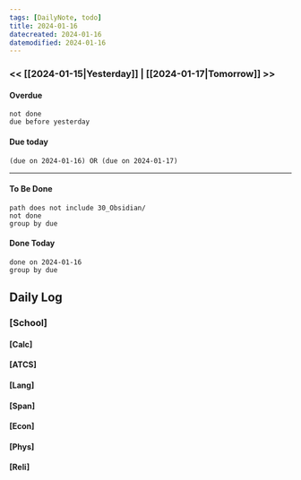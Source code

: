 ```yaml
---
tags: [DailyNote, todo]
title: 2024-01-16
datecreated: 2024-01-16
datemodified: 2024-01-16
---
```


### << [[2024-01-15|Yesterday]] | [[2024-01-17|Tomorrow]] >>

#### Overdue
```tasks
not done
due before yesterday
```
#### Due today

```tasks
(due on 2024-01-16) OR (due on 2024-01-17) 

```
---
#### To Be Done

```tasks
path does not include 30_Obsidian/
not done
group by due
```

#### Done Today

```tasks
done on 2024-01-16
group by due
```

## Daily Log

### [School]

#### [Calc]

#### [ATCS]

#### [Lang]

#### [Span]

#### [Econ]

#### [Phys]

#### [Reli]
